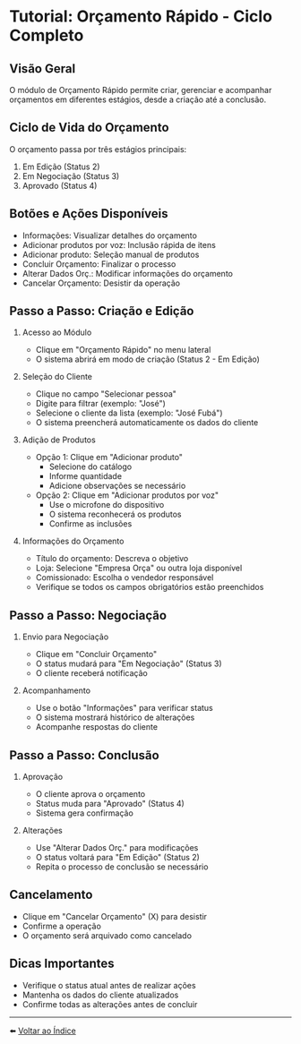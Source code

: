 # Tutorial: Orçamento Rápido - Ciclo Completo

## Visão Geral
O módulo de Orçamento Rápido permite criar, gerenciar e acompanhar orçamentos em diferentes estágios, desde a criação até a conclusão.

## Ciclo de Vida do Orçamento
O orçamento passa por três estágios principais:
1. Em Edição (Status 2)
2. Em Negociação (Status 3)
3. Aprovado (Status 4)

## Botões e Ações Disponíveis
- Informações: Visualizar detalhes do orçamento
- Adicionar produtos por voz: Inclusão rápida de itens
- Adicionar produto: Seleção manual de produtos
- Concluir Orçamento: Finalizar o processo
- Alterar Dados Orç.: Modificar informações do orçamento
- Cancelar Orçamento: Desistir da operação

## Passo a Passo: Criação e Edição

1. Acesso ao Módulo
   - Clique em "Orçamento Rápido" no menu lateral
   - O sistema abrirá em modo de criação (Status 2 - Em Edição)

2. Seleção do Cliente
   - Clique no campo "Selecionar pessoa"
   - Digite para filtrar (exemplo: "José")
   - Selecione o cliente da lista (exemplo: "José Fubá")
   - O sistema preencherá automaticamente os dados do cliente

3. Adição de Produtos
   - Opção 1: Clique em "Adicionar produto"
     * Selecione do catálogo
     * Informe quantidade
     * Adicione observações se necessário
   - Opção 2: Clique em "Adicionar produtos por voz"
     * Use o microfone do dispositivo
     * O sistema reconhecerá os produtos
     * Confirme as inclusões

4. Informações do Orçamento
   - Título do orçamento: Descreva o objetivo
   - Loja: Selecione "Empresa Orça" ou outra loja disponível
   - Comissionado: Escolha o vendedor responsável
   - Verifique se todos os campos obrigatórios estão preenchidos

## Passo a Passo: Negociação

1. Envio para Negociação
   - Clique em "Concluir Orçamento"
   - O status mudará para "Em Negociação" (Status 3)
   - O cliente receberá notificação

2. Acompanhamento
   - Use o botão "Informações" para verificar status
   - O sistema mostrará histórico de alterações
   - Acompanhe respostas do cliente

## Passo a Passo: Conclusão

1. Aprovação
   - O cliente aprova o orçamento
   - Status muda para "Aprovado" (Status 4)
   - Sistema gera confirmação

2. Alterações
   - Use "Alterar Dados Orç." para modificações
   - O status voltará para "Em Edição" (Status 2)
   - Repita o processo de conclusão se necessário

## Cancelamento
- Clique em "Cancelar Orçamento" (X) para desistir
- Confirme a operação
- O orçamento será arquivado como cancelado

## Dicas Importantes
- Verifique o status atual antes de realizar ações
- Mantenha os dados do cliente atualizados
- Confirme todas as alterações antes de concluir

---

⬅️ [Voltar ao Índice](./1.1_Indice.md)
